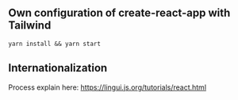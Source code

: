 ## Own configuration of create-react-app with Tailwind

```
yarn install && yarn start
```

## Internationalization

Process explain here:
https://lingui.js.org/tutorials/react.html
